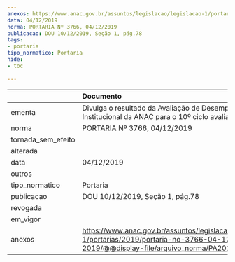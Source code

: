 ```yaml
---
anexos: https://www.anac.gov.br/assuntos/legislacao/legislacao-1/portarias/2019/portaria-no-3766-04-12-2019/@@display-file/arquivo_norma/PA2019-3766.pdf
data: 04/12/2019
norma: PORTARIA Nº 3766, 04/12/2019
publicacao: DOU 10/12/2019, Seção 1, pág.78
tags:
- portaria
tipo_normatico: Portaria
hide: 
- toc 
 
---
```


|                    | Documento                                                                                                                                        |
|:-------------------|:-------------------------------------------------------------------------------------------------------------------------------------------------|
| ementa             | Divulga o resultado da Avaliação de Desempenho Institucional da ANAC para o 10º ciclo avaliativo.                                                |
| norma              | PORTARIA Nº 3766, 04/12/2019                                                                                                                     |
| tornada_sem_efeito |                                                                                                                                                  |
| alterada           |                                                                                                                                                  |
| data               | 04/12/2019                                                                                                                                       |
| outros             |                                                                                                                                                  |
| tipo_normatico     | Portaria                                                                                                                                         |
| publicacao         | DOU 10/12/2019, Seção 1, pág.78                                                                                                                  |
| revogada           |                                                                                                                                                  |
| em_vigor           |                                                                                                                                                  |
| anexos             | https://www.anac.gov.br/assuntos/legislacao/legislacao-1/portarias/2019/portaria-no-3766-04-12-2019/@@display-file/arquivo_norma/PA2019-3766.pdf |
